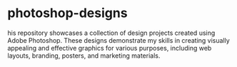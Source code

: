 # photoshop-designs
his repository showcases a collection of design projects created using Adobe Photoshop. These designs demonstrate my skills in creating visually appealing and effective graphics for various purposes, including web layouts, branding, posters, and marketing materials.
